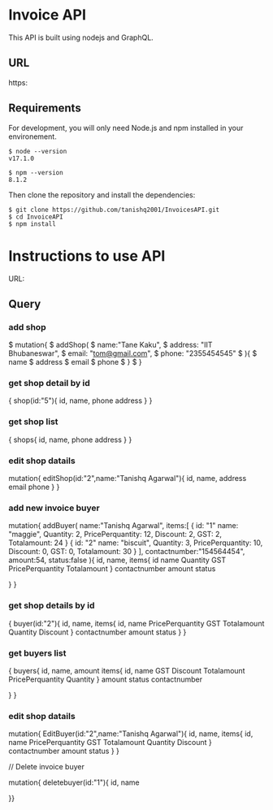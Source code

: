 # Invoice API

This API is built using nodejs and GraphQL.

## URL

https:

## Requirements

For development, you will only need Node.js and npm installed in your environement.

```
$ node --version
v17.1.0

$ npm --version
8.1.2
```

Then clone the repository and install the dependencies:

```
$ git clone https://github.com/tanishq2001/InvoicesAPI.git
$ cd InvoiceAPI
$ npm install
```

# Instructions to use API

URL: 

## Query
### add shop

$ mutation{
$ 	addShop(
$     		name:"Tane Kaku",
$ 		address: "IIT Bhubaneswar",
$ 		email: "tom@gmail.com",
$ 		phone: "2355454545"
$   	){
$     		name
$     	address
$     	email
$     	phone
$   }
$ }



### get shop detail by id

{
  shop(id:"5"){
    id,
    name,
		phone
    address
  }
}

### get shop list

{
  shops{
    id,
    name,
    phone
    address
  }
}


### edit shop datails

 mutation{
  	editShop(id:"2",name:"Tanishq Agarwal"){
      id,
      name,
      address
      email
      phone
    }
  }





### add new invoice buyer

mutation{
  addBuyer(
    name:"Tanishq Agarwal",
    items:[
      {
        id: "1"
        name: "maggie",
      	Quantity: 2,
        PricePerquantity: 12,
        Discount: 2,
        GST: 2,
        Totalamount: 24
      }
      {
        id: "2"
        name: "biscuit",
      	Quantity: 3,
        PricePerquantity: 10,
        Discount: 0,
        GST: 0,
        Totalamount: 30
      }
    ],
    contactnumber:"154564454",
    amount:54,
    status:false
  ){
    id,
    name,
    items{
      id
      name
      Quantity
      GST
      PricePerquantity
      Totalamount
    }
    contactnumber
    amount
    status
    
  }
}



### get shop details by id
  {
    buyer(id:"2"){
      id,
      name,
      items{
        id,
        name
        PricePerquantity
        GST
        Totalamount
        Quantity
        Discount
      }
      contactnumber
      amount
      status
    }
  }



### get buyers list

{
  buyers{
    id,
    name,
    amount
    items{
	 id,
      name
      GST
      Discount
      Totalamount
      PricePerquantity
      Quantity
    }
    amount
    status
    contactnumber
    
  }
}


### edit shop datails
  mutation{
  	EditBuyer(id:"2",name:"Tanishq Agarwal"){
      id,
      name,
      items{
        id,
        name
        PricePerquantity
        GST
        Totalamount
        Quantity
        Discount
      }
      contactnumber
      amount
      status
    }
  }

// Delete invoice buyer

mutation{
 deletebuyer(id:"1"){
  id,
  name
  
}}
